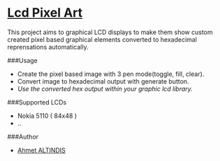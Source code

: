 [Lcd Pixel Art](https://ahaltindis.github.io/lcd-pixel-art/)
=============

This project aims to graphical LCD displays to make them show custom created
pixel based graphical elements converted to hexadecimal reprensations
automatically.

###Usage
  * Create the pixel based image with 3 pen mode(toggle, fill, clear).
  * Convert image to hexadecimal output with generate button.
  * *Use the converted hex output within your graphic lcd library.*

###Supported LCDs
  * Nokia 5110 ( 84x48 )
  * ..

###Author
  * [Ahmet ALTINDIS](https://github.com/ahaltindis)

